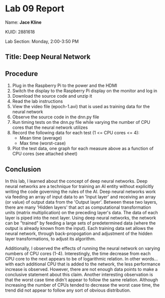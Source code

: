 # Lab 09 Report
<p>Name: <b>Jace Kline</b></p>
<p>KUID: 2881618</p>
<p>Lab Section: Monday, 2:00-3:50 PM</p>

## Title: Deep Neural Network

## Procedure
1. Plug in the Raspberry Pi to the power and the HDMI 
2. Switch the display to the Raspberry Pi display on the monitor and log in
3. Download the source code and unzip it
4. Read the lab instructions
5. View the video file (epoch-1.avi) that is used as training data for the neural network
6. Observe the source code in the dnn.py file
7. Run timing tests on the dnn.py file while varying the number of CPU cores that the neural network utilizes
8. Record the following data for each test (1 <= CPU cores <= 4):
   * Mean time (average)
   * Max time (worst-case)
9. Plot the test data, one graph for each measure above as a function of CPU cores (see attached sheet)


## Conclusion

In this lab, I learned about the concept of deep neural networks. Deep neural networks are a technique for training an AI entity without explicitly writing the code governing the rules of the AI. Deep neural networks work via feeding an array of input data to an 'Input layer' and receiving an array (or value) of output data from the 'Output layer'. Between these two layers, there are many 'Hidden layers' that act as computational transformation units (matrix multiplication) on the preceding layer's data. The data of each layer is piped into the next layer. Using deep neural networks, the network can be "trained" by feeding a large sets of predetermined data (where the output is already known from the input). Each training data set allows the neural network, through back-propogation and adjustment of the hidden layer transformations, to adjust its algorithm.

Additionally, I observed the effects of running the neural network on varying numbers of CPU cores (1-4). Interestingly, the time decrease from each CPU core to the next appears to be of logarithmic relation. In other words... with each additional CPU that is added to the network, the less performance increase is observed. However, there are not enough data points to make a conclusive statement about this claim. Another interesting observation is that the worst case time didn't appear to follow the same relation. Although increasing the number of CPUs tended to decrease the worst case time, the trend did not appear to follow any sort of obvious distribution. 
